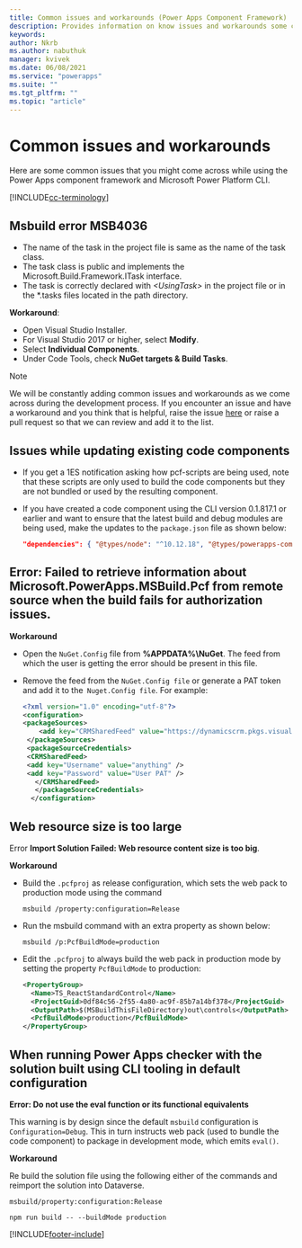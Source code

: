 ```yaml
---
title: Common issues and workarounds (Power Apps Component Framework) | Microsoft Docs
description: Provides information on know issues and workarounds some come across while working with Power Apps component framework and CLI
keywords:
author: Nkrb
ms.author: nabuthuk
manager: kvivek
ms.date: 06/08/2021
ms.service: "powerapps"
ms.suite: ""
ms.tgt_pltfrm: ""
ms.topic: "article"
---
```


# Common issues and workarounds

Here are some common issues that you might come across while using the Power Apps component framework and Microsoft Power Platform CLI.

[!INCLUDE[cc-terminology](../data-platform/includes/cc-terminology.md)]

## Msbuild error MSB4036

- The name of the task in the project file is same as the name of the task class.
- The task class is public and implements the Microsoft.Build.Framework.ITask interface.
- The task is correctly declared with *\<UsingTask>* in the project file or in the *.tasks files located in the path directory.

**Workaround**:

- Open Visual Studio Installer.
- For Visual Studio 2017 or higher, select **Modify**.
- Select **Individual Components**.
- Under Code Tools, check **NuGet targets & Build Tasks**.

> [!NOTE]
> We will be constantly adding common issues and workarounds as we come across during the development process. If you encounter an issue and have a workaround and you think that is helpful, raise the issue [here](https://powerusers.microsoft.com/t5/Power-Apps-Component-Framework/bd-p/pa_component_framework) or raise a pull request so that we can review and add it to the list.

## Issues while updating existing code components

- If you get a 1ES notification asking how pcf-scripts are being used, note that these scripts are only used to build the code components but they are not bundled or used by the resulting component.
- If you have created a code component using the CLI version 0.1.817.1 or earlier and want to ensure that the latest build and debug modules are being used, make the updates to the `package.json` file as shown below:
   
   ```JSON
   "dependencies": { "@types/node": "^10.12.18", "@types/powerapps-component-framework": "1.1.0"}, "devDependencies": { "pcf-scripts": "~0", "pcf-start": "~0" } 
   ```

## Error: Failed to retrieve information about Microsoft.PowerApps.MSBuild.Pcf from remote source <Feed Url> when the build fails for authorization issues. 

   **Workaround**

   - Open the `NuGet.Config` file from **%APPDATA%\NuGet**. The feed from which the user is getting the error should be present in this file. 
   - Remove the feed from the `NuGet.Config file` or generate a PAT token and add it to the` Nuget.Config file`. For example:

     ```XML
     <?xml version="1.0" encoding="utf-8"?>  
     <configuration>  
     <packageSources>  
         <add key="CRMSharedFeed" value="https://dynamicscrm.pkgs.visualstudio.com/_packaging/CRMSharedFeed/nuget/v3/index.json" />  
      </packageSources>  
      <packageSourceCredentials>  
      <CRMSharedFeed>  
      <add key="Username" value="anything" />  
      <add key="Password" value="User PAT" />  
        </CRMSharedFeed>  
        </packageSourceCredentials>  
       </configuration>
     ```

## Web resource size is too large

Error  **Import Solution Failed: Web resource content size is too big**.

**Workaround**

- Build  the `.pcfproj` as release configuration, which sets the web pack to production mode using the command 
  ```CLI
  msbuild /property:configuration=Release
  ```
- Run the msbuild command with an extra property as shown below: 
  ```CLI
  msbuild /p:PcfBuildMode=production
  ```
- Edit the `.pcfproj` to always build the web pack in production mode by setting the property `PcfBuildMode` to production:
  ```XML
  <PropertyGroup>
    <Name>TS_ReactStandardControl</Name>
    <ProjectGuid>0df84c56-2f55-4a80-ac9f-85b7a14bf378</ProjectGuid>
    <OutputPath>$(MSBuildThisFileDirectory)out\controls</OutputPath>
    <PcfBuildMode>production</PcfBuildMode>
  </PropertyGroup>
  ```

## When running Power Apps checker with the solution built using CLI tooling in default configuration

**Error: Do not use the eval function or its functional equivalents**

This warning is by design since the default `msbuild` configuration is `Configuration=Debug`. This in turn instructs web pack (used to bundle the code component) to package in development mode, which emits `eval()`. 

**Workaround**

Re build the solution file using  the following either of the commands and reimport the solution into Dataverse.

```CLI
msbuild/property:configuration:Release
```

```CLI
npm run build -- --buildMode production
```

<!--## Power Apps component framework Datasets getValue by property alias doesn't work

Power Apps component framework dataset API's getValue function only searches record by the dataset column name and not the property alias set in the manifest. Attempting to get value by property alias will return an empty value.

**Workaround**

Use the dataset column name (component can get the dataset column name by searching the column array using the alias). 

   ***Expected Behavior*** 

   ```TypeScript
   long  = dataSet.records[currentRecordId].getValue("Longitude") //based on property set in manifest"-122.3514661"
   ```

   ***Current Workaround***

   ```TypeScript
   lat = dataSet.records[currentRecordId].getValue("Address_x0020_1_x003a__x0020_Latitude")//based on the dataset column name
   ```

## Power Apps component framework Datasets SharePoint issue

Power Apps component framework dataset component currently does not properly show the records from SharePoint. While the network request will succeed with the correct data records returned, the deserialization fails and an empty dataset is returned.

**Workaround**

No workaround as of now. We are working on pushing a fix to our deployment trains.-->



[!INCLUDE[footer-include](../../includes/footer-banner.md)]